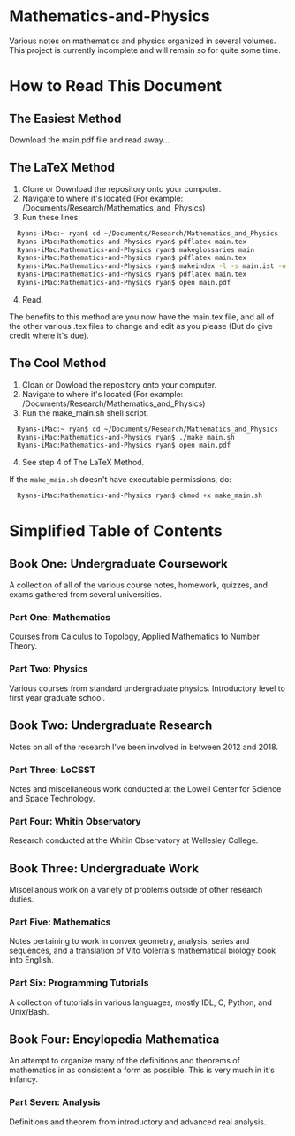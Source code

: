 # Mathematics-and-Physics
Various notes on mathematics and physics organized in several volumes. This project is currently incomplete and will remain
so for quite some time.

# How to Read This Document
## The Easiest Method
Download the main.pdf file and read away...

## The LaTeX Method
  1. Clone or Download the repository onto your computer.
  2. Navigate to where it's located (For example: /Documents/Research/Mathematics_and_Physics)
  3. Run these lines:
```Bash
  Ryans-iMac:~ ryan$ cd ~/Documents/Research/Mathematics_and_Physics
  Ryans-iMac:Mathematics-and-Physics ryan$ pdflatex main.tex
  Ryans-iMac:Mathematics-and-Physics ryan$ makeglossaries main
  Ryans-iMac:Mathematics-and-Physics ryan$ pdflatex main.tex
  Ryans-iMac:Mathematics-and-Physics ryan$ makeindex -l -s main.ist -o main.gls main.glo
  Ryans-iMac:Mathematics-and-Physics ryan$ pdflatex main.tex
  Ryans-iMac:Mathematics-and-Physics ryan$ open main.pdf
```
  4. Read.

The benefits to this method are you now have the main.tex file, and all of the other various .tex files to change and
edit as you please (But do give credit where it's due).

## The Cool Method
  1. Cloan or Dowload the repository onto your computer.
  2. Navigate to where it's located (For example: /Documents/Research/Mathematics_and_Physics)
  3. Run the make_main.sh shell script.
```Bash
  Ryans-iMac:~ ryan$ cd ~/Documents/Research/Mathematics_and_Physics
  Ryans-iMac:Mathematics-and-Physics ryan$ ./make_main.sh
  Ryans-iMac:Mathematics-and-Physics ryan$ open main.pdf
```
  4. See step 4 of The LaTeX Method.

If the `make_main.sh` doesn't have executable permissions, do:
```Bash
  Ryans-iMac:Mathematics-and-Physics ryan$ chmod +x make_main.sh
```

# Simplified Table of Contents
## Book One: Undergraduate Coursework
A collection of all of the various course notes, homework, quizzes, and exams gathered from several universities.

### Part One: Mathematics
Courses from Calculus to Topology, Applied Mathematics to Number Theory.

### Part Two: Physics
Various courses from standard undergraduate physics. Introductory level to first year graduate school.

## Book Two: Undergraduate Research
Notes on all of the research I've been involved in between 2012 and 2018.

### Part Three: LoCSST
Notes and miscellaneous work conducted at the Lowell Center for Science and Space Technology.

### Part Four: Whitin Observatory
Research conducted at the Whitin Observatory at Wellesley College.

## Book Three: Undergraduate Work
Miscellanous work on a variety of problems outside of other research duties.

### Part Five: Mathematics
Notes pertaining to work in convex geometry, analysis, series and sequences,
and a translation of Vito Volerra's mathematical biology book into English.

### Part Six: Programming Tutorials
A collection of tutorials in various languages, mostly IDL, C, Python, and Unix/Bash.

## Book Four: Encylopedia Mathematica
An attempt to organize many of the definitions and theorems of mathematics in as
consistent a form as possible. This is very much in it's infancy.

### Part Seven: Analysis
Definitions and theorem from introductory and advanced real analysis.
